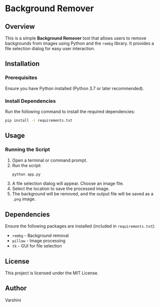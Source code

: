 # Background Remover

## Overview
This is a simple **Background Remover** tool that allows users to remove backgrounds from images using Python and the `rembg` library. It provides a file selection dialog for easy user interaction.

## Installation
### Prerequisites
Ensure you have Python installed (Python 3.7 or later recommended).

### Install Dependencies
Run the following command to install the required dependencies:
```bash
pip install -r requirements.txt
```

## Usage
### Running the Script
1. Open a terminal or command prompt.
2. Run the script:
   ```bash
   python app.py
   ```
3. A file selection dialog will appear. Choose an image file.
4. Select the location to save the processed image.
5. The background will be removed, and the output file will be saved as a `.png` image.

## Dependencies
Ensure the following packages are installed (included in `requirements.txt`):
- `rembg` - Background removal
- `pillow` - Image processing
- `tk` - GUI for file selection

## License
This project is licensed under the MIT License.

## Author
Varshini

